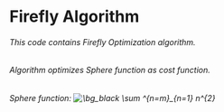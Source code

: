 # Firefly Algorithm
###### This code contains Firefly Optimization algorithm.
###### Algorithm optimizes Sphere function as cost function.
###### Sphere function: <img src="https://latex.codecogs.com/svg.image?\bg_black&space;\sum&space;^{n=m}_{n=1}&space;n^{2}" title="\bg_black \sum ^{n=m}_{n=1} n^{2}" />
